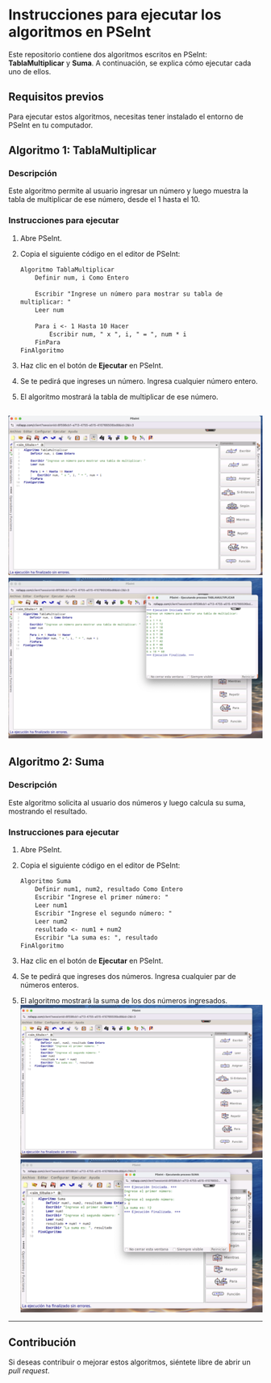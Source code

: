 # Instrucciones para ejecutar los algoritmos en PSeInt

Este repositorio contiene dos algoritmos escritos en PSeInt: **TablaMultiplicar** y **Suma**. A continuación, se explica cómo ejecutar cada uno de ellos.

## Requisitos previos

Para ejecutar estos algoritmos, necesitas tener instalado el entorno de PSeInt en tu computador. 

## Algoritmo 1: TablaMultiplicar

### Descripción

Este algoritmo permite al usuario ingresar un número y luego muestra la tabla de multiplicar de ese número, desde el 1 hasta el 10.

### Instrucciones para ejecutar

1. Abre PSeInt.
2. Copia el siguiente código en el editor de PSeInt:

    ```pseudocode
    Algoritmo TablaMultiplicar
        Definir num, i Como Entero
    
        Escribir "Ingrese un número para mostrar su tabla de multiplicar: "
        Leer num
    
        Para i <- 1 Hasta 10 Hacer
            Escribir num, " x ", i, " = ", num * i
        FinPara
    FinAlgoritmo
    ```

3. Haz clic en el botón de **Ejecutar** en PSeInt.
4. Se te pedirá que ingreses un número. Ingresa cualquier número entero.
5. El algoritmo mostrará la tabla de multiplicar de ese número.

![ejemplo de ejercicio de multiplicar](multiplicar1.png)
![ejemplo de ejercicio de multiplicar](multiplicar2.png)
---

## Algoritmo 2: Suma

### Descripción

Este algoritmo solicita al usuario dos números y luego calcula su suma, mostrando el resultado.

### Instrucciones para ejecutar

1. Abre PSeInt.
2. Copia el siguiente código en el editor de PSeInt:

    ```pseudocode
    Algoritmo Suma
        Definir num1, num2, resultado Como Entero
        Escribir "Ingrese el primer número: "
        Leer num1
        Escribir "Ingrese el segundo número: "
        Leer num2
        resultado <- num1 + num2
        Escribir "La suma es: ", resultado
    FinAlgoritmo
    ```

3. Haz clic en el botón de **Ejecutar** en PSeInt.
4. Se te pedirá que ingreses dos números. Ingresa cualquier par de números enteros.
5. El algoritmo mostrará la suma de los dos números ingresados.
![ejemplo de ejercicio de multiplicar](suma1.png)
![ejemplo de ejercicio de multiplicar](suma2.png)
---

## Contribución

Si deseas contribuir o mejorar estos algoritmos, siéntete libre de abrir un *pull request*.

